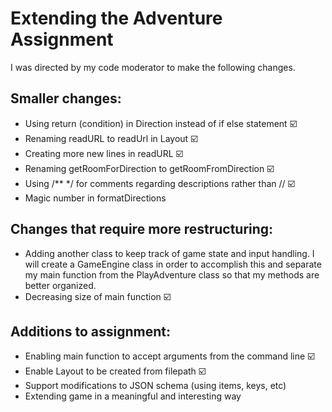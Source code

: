 # Extending the Adventure Assignment

I was directed by my code moderator to make the following changes.

## Smaller changes:
* Using return (condition) in Direction instead of if else statement :ballot_box_with_check:
* Renaming readURL to readUrl in Layout :ballot_box_with_check:
* Creating more new lines in readURL :ballot_box_with_check:
* Renaming getRoomForDirection to getRoomFromDirection :ballot_box_with_check:
* Using /** */ for comments regarding descriptions rather than // :ballot_box_with_check:
* Magic number in formatDirections

## Changes that require more restructuring:
* Adding another class to keep track of game state and input handling. I will create a GameEngine class in order to accomplish this and separate my main function from the PlayAdventure class so that my methods are better organized.
* Decreasing size of main function :ballot_box_with_check:

## Additions to assignment:
* Enabling main function to accept arguments from the command line :ballot_box_with_check:
* Enable Layout to be created from filepath :ballot_box_with_check:
* Support modifications to JSON schema (using items, keys, etc)
* Extending game in a meaningful and interesting way